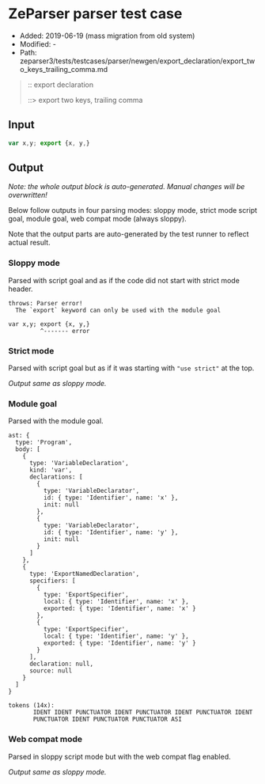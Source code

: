 # ZeParser parser test case

- Added: 2019-06-19 (mass migration from old system)
- Modified: -
- Path: zeparser3/tests/testcases/parser/newgen/export_declaration/export_two_keys_trailing_comma.md

> :: export declaration
>
> ::> export two keys, trailing comma

## Input

`````js
var x,y; export {x, y,}
`````

## Output

_Note: the whole output block is auto-generated. Manual changes will be overwritten!_

Below follow outputs in four parsing modes: sloppy mode, strict mode script goal, module goal, web compat mode (always sloppy).

Note that the output parts are auto-generated by the test runner to reflect actual result.

### Sloppy mode

Parsed with script goal and as if the code did not start with strict mode header.

`````
throws: Parser error!
  The `export` keyword can only be used with the module goal

var x,y; export {x, y,}
         ^------- error
`````

### Strict mode

Parsed with script goal but as if it was starting with `"use strict"` at the top.

_Output same as sloppy mode._

### Module goal

Parsed with the module goal.

`````
ast: {
  type: 'Program',
  body: [
    {
      type: 'VariableDeclaration',
      kind: 'var',
      declarations: [
        {
          type: 'VariableDeclarator',
          id: { type: 'Identifier', name: 'x' },
          init: null
        },
        {
          type: 'VariableDeclarator',
          id: { type: 'Identifier', name: 'y' },
          init: null
        }
      ]
    },
    {
      type: 'ExportNamedDeclaration',
      specifiers: [
        {
          type: 'ExportSpecifier',
          local: { type: 'Identifier', name: 'x' },
          exported: { type: 'Identifier', name: 'x' }
        },
        {
          type: 'ExportSpecifier',
          local: { type: 'Identifier', name: 'y' },
          exported: { type: 'Identifier', name: 'y' }
        }
      ],
      declaration: null,
      source: null
    }
  ]
}

tokens (14x):
       IDENT IDENT PUNCTUATOR IDENT PUNCTUATOR IDENT PUNCTUATOR IDENT
       PUNCTUATOR IDENT PUNCTUATOR PUNCTUATOR ASI
`````


### Web compat mode

Parsed in sloppy script mode but with the web compat flag enabled.

_Output same as sloppy mode._
